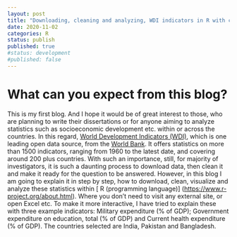 ```yaml
---
layout: post
title: "Downloading, cleaning and analyzing, WDI indicators in R with codes and examples"
date: 2020-11-02
categories: R
status: publish
published: true
#status: development
#published: false
---
```


# What can you expect from this blog?
This is my first blog. And I hope it would be of great interest to those, who are planning to write their dissertations or for anyone aiming to analyze statistics such as socioeconomic development etc. within or across the countries. In this regard, [World Development Indicators (WDI)](http://datatopics.worldbank.org/world-development-indicators/), which is one leading open data source, from the [World Bank](http://www.worldbank.org/). It offers statistics on more than 1500 indicators, ranging from 1960 to the latest date, and covering around 200 plus countries. With such an importance, still, for majority of investigators, it is such a daunting process to download data, then clean it and make it ready for the question to be answered. 
However, in this blog I am going to explain it in step by step, how to download, clean, visualize and analyze these statistics within [
R (programming language)] (https://www.r-project.org/about.html). Where you don’t need to visit any external site, or open Excel etc.
To make it more interactive, I have tried to explain these with three example indicators: Military expenditure (% of GDP); Government expenditure on education, total (% of GDP) and Current health expenditure (% of GDP). The countries selected are India, Pakistan and Bangladesh.



